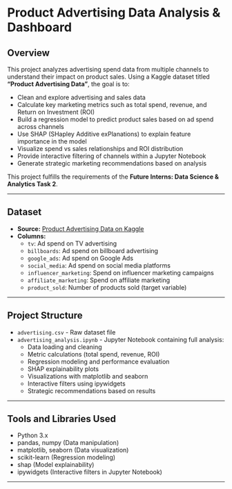 # Product Advertising Data Analysis & Dashboard

## Overview

This project analyzes advertising spend data from multiple channels to understand their impact on product sales. Using a Kaggle dataset titled **“Product Advertising Data”**, the goal is to:

- Clean and explore advertising and sales data
- Calculate key marketing metrics such as total spend, revenue, and Return on Investment (ROI)
- Build a regression model to predict product sales based on ad spend across channels
- Use SHAP (SHapley Additive exPlanations) to explain feature importance in the model
- Visualize spend vs sales relationships and ROI distribution
- Provide interactive filtering of channels within a Jupyter Notebook
- Generate strategic marketing recommendations based on analysis

This project fulfills the requirements of the **Future Interns: Data Science & Analytics Task 2**.

---

## Dataset

- **Source:** [Product Advertising Data on Kaggle](https://www.kaggle.com/datasets/singhnavjot2062001/product-advertising-data)
- **Columns:**
  - `tv`: Ad spend on TV advertising
  - `billboards`: Ad spend on billboard advertising
  - `google_ads`: Ad spend on Google Ads
  - `social_media`: Ad spend on social media platforms
  - `influencer_marketing`: Spend on influencer marketing campaigns
  - `affiliate_marketing`: Spend on affiliate marketing
  - `product_sold`: Number of products sold (target variable)

---

## Project Structure

- `advertising.csv` - Raw dataset file
- `advertising_analysis.ipynb` - Jupyter Notebook containing full analysis:
  - Data loading and cleaning
  - Metric calculations (total spend, revenue, ROI)
  - Regression modeling and performance evaluation
  - SHAP explainability plots
  - Visualizations with matplotlib and seaborn
  - Interactive filters using ipywidgets
  - Strategic recommendations based on results

---

## Tools and Libraries Used

- Python 3.x
- pandas, numpy (Data manipulation)
- matplotlib, seaborn (Data visualization)
- scikit-learn (Regression modeling)
- shap (Model explainability)
- ipywidgets (Interactive filters in Jupyter Notebook)

---
